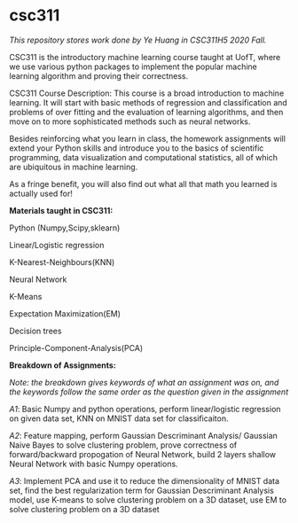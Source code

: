 # csc311
*This repository stores work done by Ye Huang in CSC311H5 2020 Fall.*

CSC311 is the introductory machine learning course taught at UofT, where we use various python packages to implement the popular machine learning algorithm
and proving their correctness.

CSC311 Course Description:
This course is a broad introduction to machine learning.  It will start with basic methods of regression and classification and problems of over fitting and 
the evaluation of learning algorithms, and then move on to more sophisticated methods such as neural networks.

Besides reinforcing what you learn in class, the homework assignments will extend your Python skills and introduce you to the basics of scientific programming,
data visualization and computational statistics, all of which are ubiquitous in machine learning. 

As a fringe benefit, you will also find out what all that math you learned is actually used for!

**Materials taught in CSC311:**

Python (Numpy,Scipy,sklearn)

Linear/Logistic regression

K-Nearest-Neighbours(KNN)

Neural Network

K-Means

Expectation Maximization(EM)

Decision trees

Principle-Component-Analysis(PCA)

**Breakdown of Assignments:**

*Note: the breakdown gives keywords of what an assignment was on, and the keywords follow the same order as the question given in the assignment*

*A1*: Basic Numpy and python operations, perform linear/logistic regression on given data set, KNN on MNIST data set for classificaiton.

*A2*: Feature mapping, perform Gaussian Descriminant Analysis/ Gaussian Naive Bayes to solve clustering problem, prove correctness of forward/backward propogation of Neural Network, build 2 layers shallow Neural Network with basic Numpy operations.

*A3*: Implement PCA and use it to reduce the dimensionality of MNIST data set, find the best regularization term for Gaussian Descriminant Analysis model, 
use K-means to solve clustering problem on a 3D dataset, use EM to solve clustering problem on a 3D dataset
